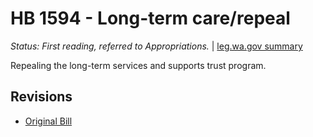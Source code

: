 # HB 1594 - Long-term care/repeal
*Status: First reading, referred to Appropriations.* | [leg.wa.gov summary](https://app.leg.wa.gov/billsummary?BillNumber=1594&Year=2021)

Repealing the long-term services and supports trust program.

## Revisions
* [Original Bill](1/)